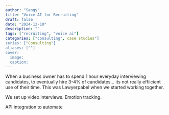 ```yaml
---
author: "Sangy"
title: "Voice AI for Recruiting"
draft: false
date: "2024-12-10"
description: ""
tags: ["recruiting", "voice ai"]
categories: ["consulting", case studies"]
series: ["Consulting"]
aliases: [""]
cover:
  image: 
  caption: 
---
```


When a business owner has to spend 1 hour everyday interviewing candidates, to eventually hire 3-4% of candidates... its not really effiicient use of their time.
This was Lawyerpabel when we started working together.

We set up video interviews.
Emotion tracking.

API integration to automate 